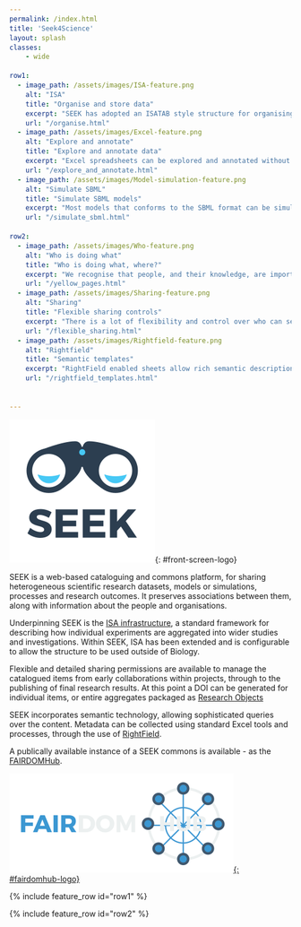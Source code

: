 ```yaml
---
permalink: /index.html
title: 'Seek4Science'
layout: splash
classes:
    - wide

row1:
  - image_path: /assets/images/ISA-feature.png
    alt: "ISA"
    title: "Organise and store data"
    excerpt: "SEEK has adopted an ISATAB style structure for organising experiments and data."
    url: "/organise.html"    
  - image_path: /assets/images/Excel-feature.png
    alt: "Explore and annotate"
    title: "Explore and annotate data"
    excerpt: "Excel spreadsheets can be explored and annotated without the need to download."
    url: "/explore_and_annotate.html"    
  - image_path: /assets/images/Model-simulation-feature.png
    alt: "Simulate SBML"
    title: "Simulate SBML models"
    excerpt: "Most models that conforms to the SBML format can be simulated within SEEK."
    url: "/simulate_sbml.html"
    
row2:
  - image_path: /assets/images/Who-feature.png
    alt: "Who is doing what"
    title: "Who is doing what, where?"
    excerpt: "We recognise that people, and their knowledge, are important."
    url: "/yellow_pages.html"    
  - image_path: /assets/images/Sharing-feature.png
    alt: "Sharing"
    title: "Flexible sharing controls"
    excerpt: "There is a lot of flexibility and control over who can see, download or edit your items."
    url: "/flexible_sharing.html"    
  - image_path: /assets/images/Rightfield-feature.png
    alt: "Rightfield"
    title: "Semantic templates"
    excerpt: "RightField enabled sheets allow rich semantic descriptions of data. Our Just Enough Results Model can be used with Rightfield."
    url: "/rightfield_templates.html"    
  

---
```


<script  type="application/ld+json">
        { "@context": "http://schema.org",
          "@type": "SoftwareApplication",
          "image": "https://seek4science.org/assets/images/seek-logo.svg",
          "applicationCategory": ["Web","Scientific","Data Management","Knowledge Management","Open Science"],
          "operatingSystem":"Linux",
          "license": "https://raw.githubusercontent.com/seek4science/seek/master/BSD-LICENSE",
          "exampleOfWork":{"@type":"CreativeWork","@id":"https://fairdomhub.org","name":"FAIRDOMHub","url":"https://fairdomhub.org"},
          "copyrightYear":"2009",
          "url":"https://seek4science.org",
          "producer":{"@type":"Organization","url":"https://fair-dom.org","name":"FAIRDOM","image":"https://fair-dom.org/wp-content/uploads/2016/09/fairdom-logo-square5-blue.png"},
          "name":"SEEK4Science",
          "description":"SEEK is a web-based cataloguing and commons platform, for sharing heterogeneous scientific research datasets, models or simulations, processes and research outcomes. 
                         It preserves associations between them, along with information about the people and organisations."
             
        }
</script>

<div id='intro-text' markdown='1'>

![SEEK_logo](/assets/images/seek-logo.svg){: #front-screen-logo}


SEEK is a web-based cataloguing and commons platform, for sharing heterogeneous scientific research datasets, models or simulations, processes and research outcomes. 
It preserves associations between them, along with information about the people and organisations.


Underpinning SEEK is the [ISA infrastructure](http://isa-tools.org/), a standard framework for describing how individual experiments are aggregated into wider studies and investigations. 
Within SEEK, ISA has been extended and is configurable to allow the structure to be used outside of Biology.


Flexible and detailed sharing permissions are available to manage the catalogued items from early collaborations within projects, 
through to the publishing of final research results. At this point a DOI can be generated for individual items, or entire aggregates packaged as [Research Objects](http://www.researchobject.org/)


SEEK incorporates semantic technology, allowing sophisticated queries over the content. 
Metadata can be collected using standard Excel tools and processes, through the use of [RightField](http://rightfield.org.uk/).

A publically available instance of a SEEK commons is available - as the [FAIRDOMHub](https://fairdomhub.org).

[![Fairdomhub](/assets/images/fairdomhub-logo.svg){: #fairdomhub-logo}](https://fairdomhub.org)

</div>

{% include feature_row id="row1" %}

{% include feature_row id="row2" %}
